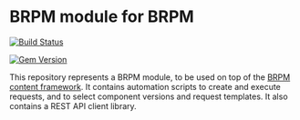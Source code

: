 # BRPM module for BRPM

[![Build Status](https://travis-ci.org/BMC-RLM/brpm_module_brpm.svg?branch=master)](https://travis-ci.org/BMC-RLM/brpm_module_brpm)

[![Gem Version](https://badge.fury.io/rb/brpm_module_brpm.png)](http://badge.fury.io/rb/brpm_module_brpm)

This repository represents a BRPM module, to be used on top of the [BRPM content framework](https://github.com/BMC-RLM/brpm_content_framework). It contains automation scripts to create and execute requests, and to select component versions and request templates. It also contains a REST API client library.
